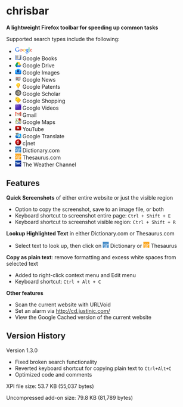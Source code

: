 # chrisbar

**A lightweight Firefox toolbar for speeding up common tasks**

Supported search types include the following:
* ![Google](https://github.com/chrisyeh96/chrisbar/blob/master/chrome/skin/google.png)
* ![Google Books](https://github.com/chrisyeh96/chrisbar/blob/master/chrome/skin/books.png) Google Books
* ![Google Drive](https://github.com/chrisyeh96/chrisbar/blob/master/chrome/skin/drive.png) Google Drive
* ![Google Images](https://github.com/chrisyeh96/chrisbar/blob/master/chrome/skin/images.png) Google Images
* ![Google News](https://github.com/chrisyeh96/chrisbar/blob/master/chrome/skin/news.png) Google News
* ![Google Patents](https://github.com/chrisyeh96/chrisbar/blob/master/chrome/skin/patents.png) Google Patents
* ![Google Scholar](https://github.com/chrisyeh96/chrisbar/blob/master/chrome/skin/scholar.png) Google Scholar
* ![Google Shopping](https://github.com/chrisyeh96/chrisbar/blob/master/chrome/skin/shop.png) Google Shopping
* ![Google Videos](https://github.com/chrisyeh96/chrisbar/blob/master/chrome/skin/videos.png) Google Videos
* ![Gmail](https://github.com/chrisyeh96/chrisbar/blob/master/chrome/skin/gmail.png) Gmail
* ![Google Maps](https://github.com/chrisyeh96/chrisbar/blob/master/chrome/skin/maps.png) Google Maps
* ![Youtube](https://github.com/chrisyeh96/chrisbar/blob/master/chrome/skin/youtube.png) YouTube
* ![Google Translate](https://github.com/chrisyeh96/chrisbar/blob/master/chrome/skin/trans.png) Google Translate
* ![c|net](https://github.com/chrisyeh96/chrisbar/blob/master/chrome/skin/cnet.png) c|net
* ![Dictionary.com](https://github.com/chrisyeh96/chrisbar/blob/master/chrome/skin/dict.png) Dictionary.com
* ![Thesaurus.com](https://github.com/chrisyeh96/chrisbar/blob/master/chrome/skin/thes.png) Thesaurus.com
* ![Weather.com](https://github.com/chrisyeh96/chrisbar/blob/master/chrome/skin/weather.png) The Weather Channel

## Features

**Quick Screenshots** of either entire website or just the visible region

* Option to copy the screenshot, save to an image file, or both
* Keyboard shortcut to screenshot entire page: `Ctrl + Shift + E`
* Keyboard shortcut to screenshot visible region: `Ctrl + Shift + R`

**Lookup Highlighted Text** in either Dictionary.com or Thesaurus.com

* Select text to look up, then click on ![Dictionary.com](https://github.com/chrisyeh96/chrisbar/blob/master/chrome/skin/dict.png) Dictionary or ![Thesaurus.com](https://github.com/chrisyeh96/chrisbar/blob/master/chrome/skin/thes.png) Thesaurus

**Copy as plain text**: remove formatting and excess white spaces from selected text

* Added to right-click context menu and Edit menu
* Keyboard shortcut: `Ctrl + Alt + C`

**Other features**
* Scan the current website with URLVoid
* Set an alarm via http://cd.justinjc.com/
* View the Google Cached version of the current website

## Version History

Version 1.3.0

* Fixed broken search functionality
* Reverted keyboard shortcut for copying plain text to `Ctrl+Alt+C`
* Optimized code and comments

XPI file size: 53.7 KB (55,037 bytes)

Uncompressed add-on size: 79.8 KB (81,789 bytes)
